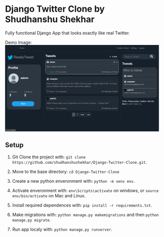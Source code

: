 # Django Twitter Clone by Shudhanshu Shekhar

Fully functional Django App that looks exactly like real Twitter.

Demo Image:
![](TwitterDemo.png)

## Setup

1. Git Clone the project with: ```git clone https://github.com/shudhanshushekhar/Django-Twitter-Clone.git```.

2. Move to the base directory: ```cd Django-Twitter-Clone```

3. Create a new python enveronment with: ```python -m venv env```.

4. Activate enveronment with: ```env\Scripts\activate``` on windows, or ```source env/bin/activate``` on Mac and Linux.

5. Install required dependences with: ```pip install -r requirements.txt```.

6. Make migrations with: ```python manage.py makemigrations``` and then ```python manage.py migrate```.

7. Run app localy with: ```python manage.py runserver```.


